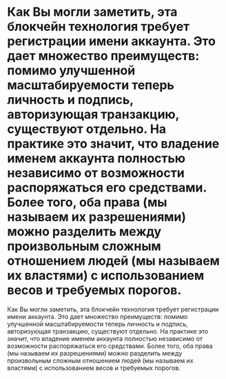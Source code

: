 # Как Вы могли заметить, эта блокчейн технология требует регистрации имени аккаунта. Это дает множество преимуществ: помимо улучшенной масштабируемости теперь личность и подпись, авторизующая транзакцию, существуют отдельно. На практике это значит, что владение именем аккаунта полностью независимо от возможности распоряжаться его средствами. Более того, оба права (мы называем их разрешениями) можно разделить между произвольным сложным отношением людей (мы называем их властями) с использованием весов и требуемых порогов.

Как Вы могли заметить, эта блокчейн технология требует регистрации имени аккаунта. Это дает множество преимуществ: помимо улучшенной масштабируемости теперь личность и подпись, авторизующая транзакцию, существуют отдельно. На практике это значит, что владение именем аккаунта полностью независимо от возможности распоряжаться его средствами. Более того, оба права (мы называем их разрешениями) можно разделить между произвольным сложным отношением людей (мы называем их властями) с использованием весов и требуемых порогов.